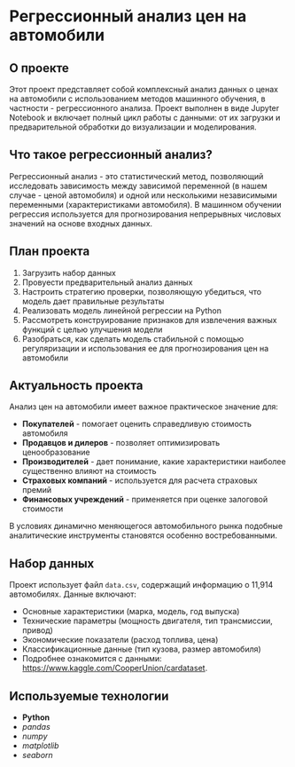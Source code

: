 # Регрессионный анализ цен на автомобили

## О проекте

Этот проект представляет собой комплексный анализ данных о ценах на автомобили с использованием методов машинного обучения, в частности - регрессионного анализа. Проект выполнен в виде Jupyter Notebook и включает полный цикл работы с данными: от их загрузки и предварительной обработки до визуализации и моделирования.

## Что такое регрессионный анализ?

Регрессионный анализ - это статистический метод, позволяющий исследовать зависимость между зависимой переменной (в нашем случае - ценой автомобиля) и одной или несколькими независимыми переменными (характеристиками автомобиля). В машинном обучении регрессия используется для прогнозирования непрерывных числовых значений на основе входных данных.

## План проекта
1. Загрузить набор данных
2. Провуести предварительный анализ данных
3. Настроить стратегию проверки, позволяющую убедиться, что модель дает правильные результаты
4. Реализовать модель линейной регрессии на Python
5. Рассмотреть конструирование признаков для извлечения важных функций с целью улучшения модели
6. Разобраться, как сделать модель стабильной с помощью регуляризации и использования ее для прогнозирования цен на автомобили

   
## Актуальность проекта

Анализ цен на автомобили имеет важное практическое значение для:
- **Покупателей** - помогает оценить справедливую стоимость автомобиля
- **Продавцов и дилеров** - позволяет оптимизировать ценообразование
- **Производителей** - дает понимание, какие характеристики наиболее существенно влияют на стоимость
- **Страховых компаний** - используется для расчета страховых премий
- **Финансовых учреждений** - применяется при оценке залоговой стоимости

В условиях динамично меняющегося автомобильного рынка подобные аналитические инструменты становятся особенно востребованными.

## Набор данных

Проект использует файл `data.csv`, содержащий информацию о 11,914 автомобилях. Данные включают:
- Основные характеристики (марка, модель, год выпуска)
- Технические параметры (мощность двигателя, тип трансмиссии, привод)
- Экономические показатели (расход топлива, цена)
- Классификационные данные (тип кузова, размер автомобиля)
- Подробнее ознакомится с данными: https://www.kaggle.com/CooperUnion/cardataset. 

## Используемые технологии
- **Python**
- *pandas*
- *numpy*
- *matplotlib*
- *seaborn*
